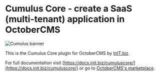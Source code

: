 # Cumulus Core - create a SaaS (multi-tenant) application in OctoberCMS
![Cumulus banner](https://raw.githubusercontent.com/initbizlab/initbizlab.github.io/master/cumuluscore/assets/images/cumulus-banner.png)

This is the Cumulus Core plugin for OctoberCMS by [InIT.biz](https://www.init.biz).

For full documentation visit [https://docs.init.biz/cumuluscore/](https://docs.init.biz/cumuluscore/) or go to [OctoberCMS's marketplace](https://octobercms.com/plugin/initbiz-cumuluscore).
